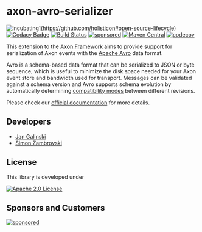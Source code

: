 # axon-avro-serializer

![incubating](https://img.shields.io/badge/lifecycle-INCUBATING-orange.svg)](https://github.com/holisticon#open-source-lifecycle)
[![Codacy Badge](https://api.codacy.com/project/badge/Grade/e5518754d4fd4eea80ef02a95be59486)](https://app.codacy.com/gh/holixon/axon-avro-serializer?utm_source=github.com&utm_medium=referral&utm_content=holixon/axon-avro-serializer&utm_campaign=Badge_Grade_Settings)
[![Build Status](https://github.com/holixon/axon-avro-serializer/workflows/Development%20branches/badge.svg)](https://github.com/holixon/axon-avro-serializer/actions)
[![sponsored](https://img.shields.io/badge/sponsoredBy-Holisticon-RED.svg)](https://holisticon.de/)
[![Maven Central](https://maven-badges.herokuapp.com/maven-central/io.holixon.axon.avro/axon-avro-serializer/badge.svg)](https://maven-badges.herokuapp.com/maven-central/io.holixon.axon.avro/axon-avro-serializer)
[![codecov](https://codecov.io/gh/holixon/axon-avro-serializer/branch/develop/graph/badge.svg?token=ZKDNW1QJ1Y)](https://codecov.io/gh/holixon/axon-avro-serializer)

This extension to the [Axon Framework](https://docs.axoniq.io/reference-guide/) aims to provide support for serialization of Axon events
with the [Apache Avro](https://avro.apache.org/docs/current/) data format.

Avro is a schema-based data format that can be serialized to JSON or byte sequence, which is useful to minimize the disk space needed for
your Axon event store and bandwidth used for transport. Messages can be validated against a schema version and Avro supports schema
evolution by automatically determining [compatibility modes](https://docs.confluent.io/platform/current/schema-registry/avro.html) between
different revisions.

Please check our [official documentation](https://www.holixon.io/axon-avro-serializer/snapshot/) for more details.


## Developers

* [Jan Galinski](https://github.com/jangalinski)
* [Simon Zambrovski](https://github.com/zambrovski)

## License

This library is developed under

[![Apache 2.0 License](https://img.shields.io/badge/License-Apache%202.0-blue.svg)](https://www.holunda.io/camunda-bpm-taskpool/license)

## Sponsors and Customers

[![sponsored](https://img.shields.io/badge/sponsoredBy-Holisticon-red.svg)](https://holisticon.de/)

